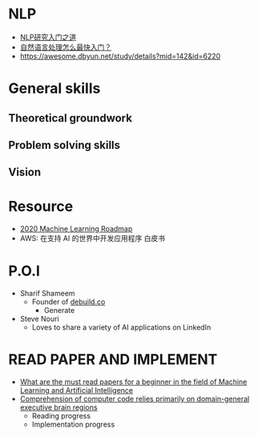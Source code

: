 # NLP
- [NLP研究入门之道](https://github.com/zibuyu/research_tao)
- [自然语言处理怎么最快入门？](https://www.zhihu.com/question/19895141)
- https://awesome.dbyun.net/study/details?mid=142&id=6220
# General skills
## Theoretical groundwork

## Problem solving skills

## Vision

# Resource
- [2020 Machine Learning Roadmap](https://www.youtube.com/watch?v=pHiMN_gy9mk)
- AWS: 在支持 AI 的世界中开发应用程序 白皮书
# P.O.I
- Sharif Shameem
  - Founder of [debuild.co](debuild.co)
    - Generate  
- Steve Nouri
  - Loves to share a variety of AI applications on LinkedIn

# READ PAPER AND IMPLEMENT
- [What are the must read papers for a beginner in the field of Machine Learning and Artificial Intelligence](https://www.reddit.com/r/MachineLearning/comments/a21d0q/what_are_the_must_read_papers_for_a_beginner_in/)
- [Comprehension of computer code relies primarily on domain-general executive brain regions](https://evlab.mit.edu/assets/papers/Ivanova_et_al_2020_eLife.pdf)
  - Reading progress
  - Implementation progress